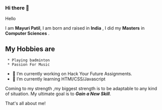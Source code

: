 ### Hi there 👋
 Hello

I am **Mayuri Patil**, I am born and raised in **India**  , I did my **Masters** in **Computer Sciences**  .


## My Hobbies are

     * Playing badminton
     * Passion For Music
      
- 🔭 I’m currently working on Hack Your Future Assignments.
- 🌱 I’m currently learning HTMl/CSS/Javascript

Coming to my strength ,my biggest strength is to be adaptable to any kind of situation.
My ultimate goal is to **_Gain a New Skill_**.

That's all about me!

<!--
**mayuri2510/mayuri2510** is a ✨ _special_ ✨ repository because its `README.md` (this file) appears on your GitHub profile.!-->


 

